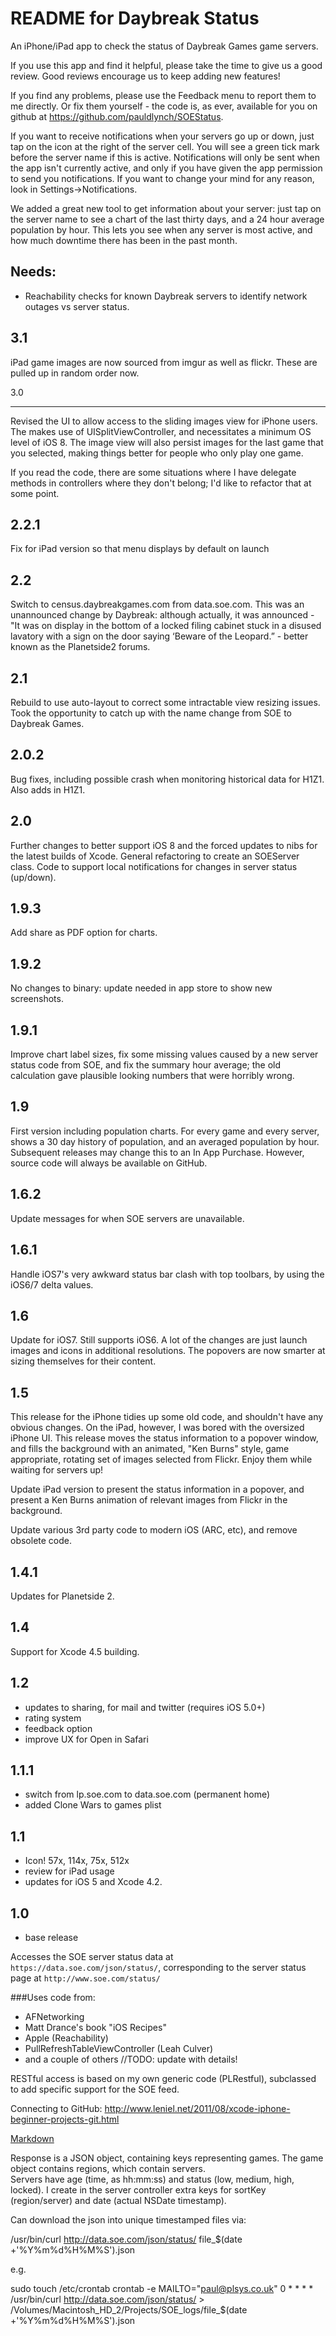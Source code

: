 README for Daybreak Status
==========================

An iPhone/iPad app to check the status of Daybreak Games game servers.

If you use this app and find it helpful, please take the time to give us a good review.  Good reviews encourage us to keep adding new features!

If you find any problems, please use the Feedback menu to report them to me directly.  Or fix them yourself - the code is, as ever, available for you on github at https://github.com/pauldlynch/SOEStatus.

If you want to receive notifications when your servers go up or down, just tap on the icon at the right of the server cell.  You will see a green tick mark before the server name if this is active.  Notifications will only be sent when the app isn't currently active, and only if you have given the app permission to send you notifications.  If you want to change your mind for any reason, look in Settings->Notifications.

We added a great new tool to get information about your server: just tap on the server name to see a chart of the last thirty days, and a 24 hour average population by hour.  This lets you see when any server is most active, and how much downtime there has been in the past month.


Needs:
------

- Reachability checks for known Daybreak servers to identify network outages vs server status.


3.1
-----

iPad game images are now sourced from imgur as well as flickr. These are pulled up in random order now.


3.0
_____


Revised the UI to allow access to the sliding images view for iPhone users.  The makes use of UISplitViewController, and necessitates a minimum OS level of iOS 8.  The image view will also persist images for the last game that you selected, making things better for people who only play one game.

If you read the code, there are some situations where I have delegate methods in controllers where they don't belong; I'd like to refactor that at some point.

2.2.1
-----
Fix for iPad version so that menu displays by default on launch


2.2
---

Switch to census.daybreakgames.com from data.soe.com.  This was an unannounced change by Daybreak: although actually, it was announced - "It was on display in the bottom of a locked filing cabinet stuck in a disused lavatory with a sign on the door saying ‘Beware of the Leopard.” - better known as the Planetside2 forums.


2.1
---

Rebuild to use auto-layout to correct some intractable view resizing issues.  Took the opportunity to catch up with the name change from SOE to Daybreak Games.


2.0.2
-----

Bug fixes, including possible crash when monitoring historical data for H1Z1.  Also adds in H1Z1.

2.0
---

Further changes to better support iOS 8 and the forced updates to nibs for the latest builds of Xcode.  General refactoring to create an SOEServer class.  Code to support local notifications for changes in server status (up/down).

1.9.3
-----

Add share as PDF option for charts.

1.9.2
-----
No changes to binary: update needed in app store to show new screenshots.

1.9.1
-----
Improve chart label sizes, fix some missing values caused by a new server status code from SOE, and fix the summary hour average; the old calculation gave plausible looking numbers that were horribly wrong.
 
1.9
---
First version including population charts.  For every game and every server, shows a 30 day history of population, and an averaged population by hour.  Subsequent releases may change this to an In App Purchase.  However, source code will always be available on GitHub.


1.6.2
-----

Update messages for when SOE servers are unavailable.


1.6.1
-----

Handle iOS7's very awkward status bar clash with top toolbars, by using the iOS6/7 delta values.

1.6
---

Update for iOS7.  Still supports iOS6.  A lot of the changes are just launch images and icons in additional resolutions.  The popovers are now smarter at sizing themselves for their content.

1.5
---

This release for the iPhone tidies up some old code, and shouldn't have any obvious changes.  On the iPad, however, I was bored with the oversized iPhone UI.  This release moves the status information to a popover window, and fills the background with an animated, "Ken Burns" style, game appropriate, rotating set of images selected from Flickr.  Enjoy them while waiting for servers up!

Update iPad version to present the status information in a popover, and present a Ken Burns animation of relevant images from Flickr in the background.

Update various 3rd party code to modern iOS (ARC, etc), and remove obsolete code.

1.4.1
-----

Updates for Planetside 2.

1.4
---

Support for Xcode 4.5 building.

1.2
---

- updates to sharing, for mail and twitter (requires iOS 5.0+)
- rating system
- feedback option
- improve UX for Open in Safari

1.1.1
-----
- switch from lp.soe.com to data.soe.com (permanent home)
- added Clone Wars to games plist

1.1
---
- Icon! 57x, 114x, 75x, 512x
- review for iPad usage
- updates for iOS 5 and Xcode 4.2.

1.0
---
- base release


Accesses the SOE server status data at `https://data.soe.com/json/status/`, corresponding to the server status page at `http://www.soe.com/status/`

###Uses code from:

- AFNetworking
- Matt Drance's book "iOS Recipes"
- Apple (Reachability)
- PullRefreshTableViewController (Leah Culver)
- and a couple of others //TODO: update with details!

RESTful access is based on my own generic code (PLRestful), subclassed to add specific support for the SOE feed.

Connecting to GitHub:
http://www.leniel.net/2011/08/xcode-iphone-beginner-projects-git.html

[Markdown](http://daringfireball.net/projects/markdown/basics)

Response is a JSON object, containing keys representing games.  The game object contains regions, which contain servers.  
Servers have age (time, as hh:mm:ss) and status (low, medium, high, locked). I create in the server controller 
extra keys for sortKey (region/server) and date (actual NSDate timestamp).

Can download the json into unique timestamped files via:

/usr/bin/curl http://data.soe.com/json/status/ file_$(date +'%Y%m%d%H%M%S').json

e.g.

sudo touch /etc/crontab
crontab -e
MAILTO="paul@plsys.co.uk"
0 * * * * /usr/bin/curl http://data.soe.com/json/status/ > /Volumes/Macintosh_HD_2/Projects/SOE_logs/file_$(date +'%Y%m%d%H%M%S').json


